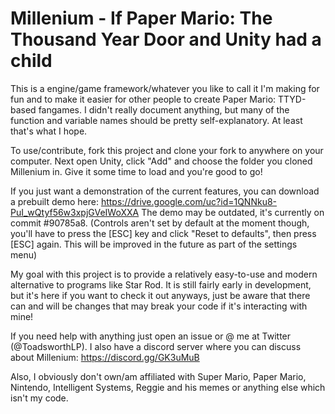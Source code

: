 # Millenium -  If Paper Mario: The Thousand Year Door and Unity had a child

This is a engine/game framework/whatever you like to call it I'm making for fun and to make it easier for other people to create Paper Mario: TTYD-based fangames.
I didn't really document anything, but many of the function and variable names should be pretty self-explanatory. At least that's what I hope.

To use/contribute, fork this project and clone your fork to anywhere on your computer. Next open Unity, click "Add" and choose the folder you cloned Millenium in. Give it some time to load and you're good to go!

If you just want a demonstration of the current features, you can download a prebuilt demo here:
https://drive.google.com/uc?id=1QNNku8-PuI_wQtyf56w3xpjGVeIWoXXA
The demo may be outdated, it's currently on commit #90785a8.
(Controls aren't set by default at the moment though, you'll have to press the [ESC] key and click "Reset to defaults", then press [ESC] again. This will be improved in the future as part of the settings menu)

My goal with this project is to provide a relatively easy-to-use and modern alternative to programs like Star Rod. It is still fairly early in development, but it's here if you want to check it out anyways, just be aware that there can and will be changes that may break your code if it's interacting with mine!

If you need help with anything just open an issue or @ me at Twitter (@ToadsworthLP).
I also have a discord server where you can discuss about Millenium: https://discord.gg/GK3uMuB

Also, I obviously don't own/am affiliated with Super Mario, Paper Mario, Nintendo, Intelligent Systems, Reggie and his memes or anything else which isn't my code.
